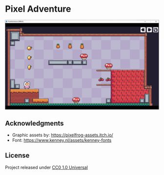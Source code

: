 # Pixel Adventure

<a href="https://skaarj1989.github.io/PixelAdventure/PixelAdventure.html">
    <img src="screenshots/01.png" width="640"/>
</a>

## Acknowledgments

- Graphic assets by: https://pixelfrog-assets.itch.io/
- Font: https://www.kenney.nl/assets/kenney-fonts

## License

Project released under [CC0 1.0 Universal](LICENSE)
